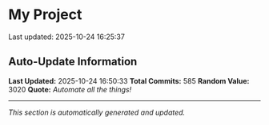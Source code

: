 # My Project


Last updated: 2025-10-24 16:25:37
















































































































































































































































































































































































































































































































































































































































































































































































































































































































































































































## Auto-Update Information

**Last Updated:** 2025-10-24 16:50:33
**Total Commits:** 585
**Random Value:** 3020
**Quote:** _Automate all the things!_

---
_This section is automatically generated and updated._